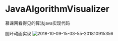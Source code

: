 # JavaAlgorithmVisualizer
慕课网看得见的算法java实现代码


圆环动画实现
![2018-10-09-15-03-55-201810915356](http://ok8j2fjtv.bkt.clouddn.com/2018-10-09-15-03-55-201810915356.png)